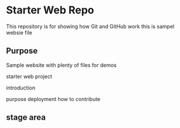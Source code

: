 # Starter Web Repo

This repository is for showing how Git and GitHub work
this is sampel websie file
## Purpose

Sample website with plenty of files for demos


 starter web project
 
 introduction 
 
 purpose
deployment 
 how to contribute


 ## stage area

